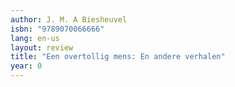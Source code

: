 ```yaml
---
author: J. M. A Biesheuvel
isbn: "9789070066666"
lang: en-us
layout: review
title: "Een overtollig mens: En andere verhalen"
year: 0
---
```

